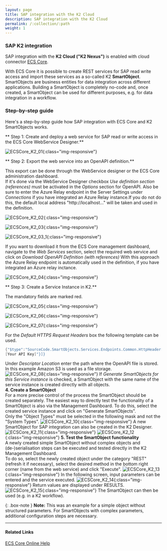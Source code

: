 ```yaml
---
layout: page
title: SAP integration with the K2 Cloud
description: SAP integration with the K2 Cloud
permalink: /:collection/:path
weight: 1
---
```


### SAP K2 integration

SAP integration with the **K2 Cloud ("K2 Nexus")** is enabled with cloud connector [ECS Core](https://theobald-software.com/en/ecs-core/).

With ECS Core it is possible to create REST services for SAP read write access and import these services as a so-called K2 **SmartObject**. <br>
SmartObjects are business entities for data integration across different applications. Building a SmartObject is completely no-code and, once created, a SmartObject can be used for different purposes, e.g. for data integration in a workflow.

### Step-by-step guide

Here's a step-by-step guide how SAP integration with ECS Core and K2 SmartObjects works.

** Step 1: Create and deploy a web service for SAP read or write access in the ECS Core WebService Designer.** <br>

![ECSCore_K2_01](/img/contents/ecscore/ecscore_k2_01.png){:class="img-responsive"}

** Step 2: Export the web service into an OpenAPI definition.** <br>

This export can be done through the WebService designer or the ECS Core administration dashboard. <br>
If it's done via the WebService Designer checkbox *Use definition section (references)* must be activated in the *Options* section for OpenAPI. 
Also be sure to enter the Azure Relay endpoint in the Server Settings under *Connections* if you have integrated an Azure Relay instance.If you do not do this, 
the default local address "http://localhost..." will be taken and used in the definition.

![ECSCore_K2_02](/img/contents/ecscore/ecscore_k2_02.png){:class="img-responsive"}

![ECSCore_K2_03](/img/contents/ecscore/ecscore_k2_03.png){:class="img-responsive"}

![ECSCore_K2_03_1](/img/contents/ecscore/ecscore_k2_03_1.png){:class="img-responsive"}

If you want to download it from the ECS Core management dashboard, navigate to the *Web Services* section, select the required web service and click on *Download OpenAPI Definition (with references)*
With this approach the Azure Relay endpoint is automatically used in the definition, if you have integrated an Azure relay inctance. 

![ECSCore_K2_04](/img/contents/ecscore/ecscore_k2_04.png){:class="img-responsive"}

** Step 3: Create a Service Instance in K2.** <br>

The mandatory fields are marked red. 

![ECSCore_K2_05](/img/contents/ecscore/ecscore_k2_05.png){:class="img-responsive"}

![ECSCore_K2_06](/img/contents/ecscore/ecscore_k2_06.png){:class="img-responsive"}

![ECSCore_K2_07](/img/contents/ecscore/ecscore_k2_07.png){:class="img-responsive"} 

For the *Default HTTPS Request Headers* box the following template can be used.  

``` c#
{"$type":"SourceCode.SmartObjects.Services.Endpoints.Common.HttpHeader[], SourceCode.SmartObjects.Services.Endpoints.Common, Version=4.0.0.0, Culture=neutral, PublicKeyToken=null","$values":[{"$type":"SourceCode.SmartObjects.Services.Endpoints.Common.HttpHeader, SourceCode.SmartObjects.Services.Endpoints.Common, Version=4.0.0.0, Culture=neutral, PublicKeyToken=null","Name":"Authorization","Value":"Apikey 
[Your API Key]"}]}
```
Under *Descriptor Location* enter the path where the OpenAPI file is stored. In this example Amazon S3 is used as a file storage.  
![ECSCore_K2_08](/img/contents/ecscore/ecscore_k2_08.png){:class="img-responsive"}
If *Generate SmartObjects for this Service instance* is checked, a SmartObject with the same name of the service instance is created directly with all objects. <br> 
**4. Create a SmartObject** <br>
For a more precise control of the process the SmartObject should be created separately. 
The easiest way to directly test the functionality of a SmartObject is also via the Management Dashboard.
To do this, select the created service instance and click on "Generate SmartObjects". <br>
Only the "Object Types" must be selected in the following mask and not the "System Types".
![ECSCore_K2_10](/img/contents/ecscore/ecscore_k2_10.png){:class="img-responsive"} 
 A new SmartObject for SAP integration can also be created in the K2 Designer. 
 ![ECSCore_K2_11](/img/contents/ecscore/ecscore_k2_11.png){:class="img-responsive"} 
 ![ECSCore_K2_12](/img/contents/ecscore/ecscore_k2_12.png){:class="img-responsive"} 
**5. Test the SmartObject functionality** <br>
A newly created simple SmartObject without complex objects and (de-)serialisation steps can be executed and tested directly in the K2 Management Dashboard. <br>
To do so, select the newly created object under the category "REST" (refresh it if necessary), select the desired method in the bottom right corner (name from the web service) and click "Execute".
![ECSCore_K2_13](/img/contents/ecscore/ecscore_k2_13.png){:class="img-responsive"} 
In the following screen, input parameters can be entered and the service executed.
![ECSCore_K2_14](/img/contents/ecscore/ecscore_k2_14.png){:class="img-responsive"}
Return values are displayed under RESULTS. 
![ECSCore_K2_15](/img/contents/ecscore/ecscore_k2_15.png){:class="img-responsive"}
The SmartObject can then be used (e.g. in a K2 workflow).

{: .box-note }
**Note:** This was an example for a simple object without structured parameters. For SmartObjects with complex parameters, additional configuration steps are necessary.  

***********
#### Related Links

[ECS Core Online Help](https://help.theobald-software.com/en/ecs-core/)